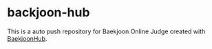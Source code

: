 # backjoon-hub
This is a auto push repository for Baekjoon Online Judge created with [BaekjoonHub](https://github.com/BaekjoonHub/BaekjoonHub).
